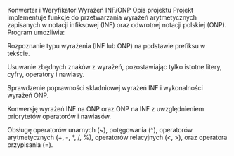 Konwerter i Weryfikator Wyrażeń INF/ONP
Opis projektu
Projekt implementuje funkcje do przetwarzania wyrażeń arytmetycznych zapisanych w notacji infiksowej (INF) oraz odwrotnej notacji polskiej (ONP). Program umożliwia:

Rozpoznanie typu wyrażenia (INF lub ONP) na podstawie prefiksu w tekście.

Usuwanie zbędnych znaków z wyrażeń, pozostawiając tylko istotne litery, cyfry, operatory i nawiasy.

Sprawdzenie poprawności składniowej wyrażeń INF i wykonalności wyrażeń ONP.

Konwersję wyrażeń INF na ONP oraz ONP na INF z uwzględnieniem priorytetów operatorów i nawiasów.

Obsługę operatorów unarnych (~), potęgowania (^), operatorów arytmetycznych (+, -, *, /, %), operatorów relacyjnych (<, >), oraz operatora przypisania (=).
